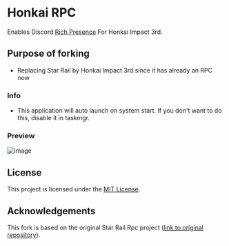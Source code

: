 # Honkai RPC 

Enables Discord [Rich Presence](https://discord.com/rich-presence) For Honkai Impact 3rd.


## Purpose of forking
* Replacing Star Rail by Honkai Impact 3rd since it has already an RPC now
  
### Info
* This application will auto launch on system start. If you don't want to do this, disable it in taskmgr.  
   
  
### Preview 
![image](https://github.com/KiraiEEE/Honkai-RPC/assets/54278089/03fe83f6-d2b0-4a38-9bd4-db67278ef83a)




## License

This project is licensed under the [MIT License](LICENSE).

## Acknowledgements

This fork is based on the original Star Rail Rpc project ([link to original repository](https://github.com/Kxnrl/StarRailRpc)).


